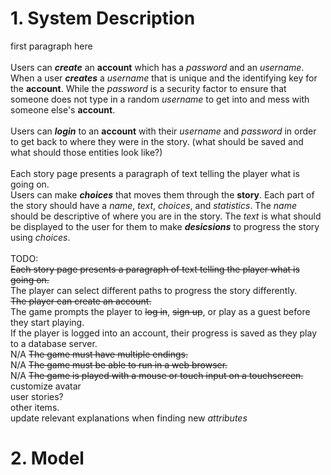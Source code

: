 # 1. System Description
first paragraph here\
\
Users can **_create_** an **account** which has a _password_ and an _username_. When a user **_creates_** a _username_ that is unique and the identifying key for the **account**. While the _password_ is a security factor to ensure that someone does not type in a random _username_ to get into and mess with someone else's **account**.\
\
Users can **_login_** to an **account** with their _username_ and _password_ in order to get back to where they were in the story. (what should be saved and what should those entities look like?)\
\
Each story page presents a paragraph of text telling the player what is going on.\
Users can make **_choices_** that moves them through the **story**. Each part of the story should have a _name_, _text_, _choices_, and _statistics_. The _name_ should be descriptive of where you are in the story. The _text_ is what should be displayed to the user for them to make _**desicsions**_ to progress the story using _choices_.\
\
TODO:\
~~Each story page presents a paragraph of text telling the player what is going on.~~\
The player can select different paths to progress the story differently.\
~~The player can create an account.~~\
The game prompts the player to ~~log in~~, ~~sign up~~, or play as a guest before they start playing.\
If the player is logged into an account, their progress is saved as they play to a database server.\
N/A ~~The game must have multiple endings.~~\
N/A ~~The game must be able to run in a web browser.~~\
N/A ~~The game is played with a mouse or touch input on a touchscreen.~~\
customize avatar\
user stories?\
other items.\
update relevant explanations when finding new _attributes_


# 2. Model
